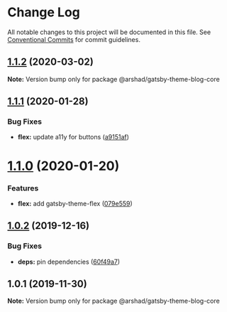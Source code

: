 # Change Log

All notable changes to this project will be documented in this file.
See [Conventional Commits](https://conventionalcommits.org) for commit guidelines.

## [1.1.2](https://github.com/arshad/gatsby-themes/compare/@arshad/gatsby-theme-blog-core@1.1.1...@arshad/gatsby-theme-blog-core@1.1.2) (2020-03-02)

**Note:** Version bump only for package @arshad/gatsby-theme-blog-core





## [1.1.1](https://github.com/arshad/gatsby-themes/compare/@arshad/gatsby-theme-blog-core@1.1.0...@arshad/gatsby-theme-blog-core@1.1.1) (2020-01-28)


### Bug Fixes

* **flex:** update a11y for buttons ([a9151af](https://github.com/arshad/gatsby-themes/commit/a9151af381466e5f5cc7cff14a8a08bb752235ca))





# [1.1.0](https://github.com/arshad/gatsby-themes/compare/@arshad/gatsby-theme-blog-core@1.0.2...@arshad/gatsby-theme-blog-core@1.1.0) (2020-01-20)

### Features

- **flex:** add gatsby-theme-flex ([079e559](https://github.com/arshad/gatsby-themes/commit/079e55914791f735cbbfe492dd6bb0b3d9ac12ad))

## [1.0.2](https://github.com/arshad/gatsby-themes/compare/@arshad/gatsby-theme-blog-core@1.0.1...@arshad/gatsby-theme-blog-core@1.0.2) (2019-12-16)

### Bug Fixes

- **deps:** pin dependencies ([60f49a7](https://github.com/arshad/gatsby-themes/commit/60f49a749a42f983312a0c6f5f4c8700102dda09))

## 1.0.1 (2019-11-30)

**Note:** Version bump only for package @arshad/gatsby-theme-blog-core
